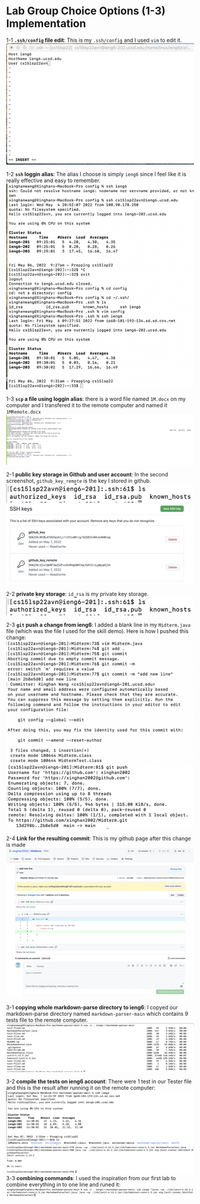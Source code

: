 # Lab Group Choice Options (1-3) Implementation



1-1 **`.ssh/config` file edit**: This is my `.ssh/config` and I used `vim` to edit it.
 ![Image](1-1.png)
 
 
1-2 **`ssh` loggin alias**: The alias I choose is simply `ieng6` since I feel like it is really effective and easy to remember.
 ![Image](1-2.png)

 
 1-3 **`scp` a file using loggin alias**: there is a word file named `1M.docx` on my computer and I transfered it to the remote computer and named it `1MRemote.docx`
 ![Image](1-3.png)
 

 2-1 **public key storage in Github and user account**: In the second screenshot, `github_key_remote` is the key I stored in github.
  ![Image](2-1-1.png)
  ![Image](2-1-2.png)
  
 2-2 **private key storage**: `id_rsa` is my private key storage.
  ![Image](2-1-1.png)
  
 2-3 **`git` push a change from ieng6**: I added a blank line in my `Midterm.java` file (which was the file I used for the skill demo). Here is how I pushed this change:
  ![Image](2-3-1.png)
  ![Image](2-3-2.png)
  
 2-4 **Link for the resulting commit**: This is my github page after this change is made
  ![Image](2-4.png)
  
 3-1 **copying whole markdown-parse directory to ieng6**: I copyed our markdown-parse directory named `markdown-parser-main` which contains 9 tests file to the remote computer.
  ![Image](3-1.png)
  
 3-2 **compile the tests on ieng6 account**: There were 1 test in our Tester file and this is the result after running it on the remote computer:
  ![Image](4-2-1.png)
  ![Image](4-2-2.png)
 3-3 **combining commands**: I used the inspiration from our first lab to combine everything in to one line and runed it:
  ![Image](4-3-1.png)

 
 
 
